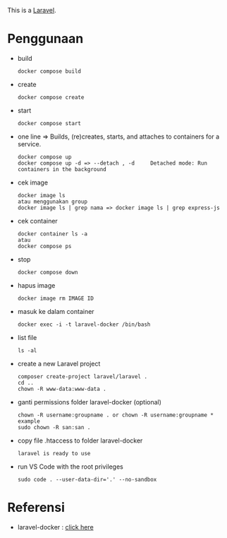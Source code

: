 This is a [Laravel](https://laravel.com).

# Penggunaan

- build

      docker compose build

- create

      docker compose create

- start

      docker compose start

- one line => Builds, (re)creates, starts, and attaches to containers for a service.

      docker compose up
      docker compose up -d => --detach , -d		Detached mode: Run containers in the background

- cek image

      docker image ls
      atau menggunakan group
      docker image ls | grep nama => docker image ls | grep express-js

- cek container

      docker container ls -a
      atau
      docker compose ps

- stop

      docker compose down

- hapus image

      docker image rm IMAGE ID

- masuk ke dalam container

      docker exec -i -t laravel-docker /bin/bash

- list file

      ls -al

- create a new Laravel project

      composer create-project laravel/laravel .
      cd ..
      chown -R www-data:www-data .

- ganti permissions folder laravel-docker (optional)

      chown -R username:groupname . or chown -R username:groupname *
      example
      sudo chown -R san:san .

- copy file .htaccess to folder laravel-docker

      laravel is ready to use

- run VS Code with the root privileges

      sudo code . --user-data-dir='.' --no-sandbox

# Referensi

- laravel-docker : [click here](https://github.com/pitocms/laravel-docker)
